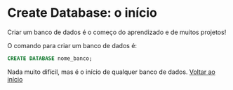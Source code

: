# Create Database: o início

Criar um banco de dados é o começo do aprendizado e de muitos projetos!

O comando para criar um banco de dados é:

```sql
CREATE DATABASE nome_banco;
```

Nada muito difícil, mas é o início de qualquer banco de dados.
[Voltar ao início](./README.md)

